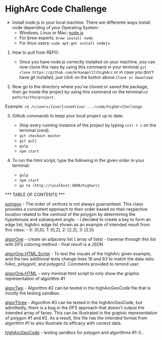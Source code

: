 # HighArc Code Challenge

* Install node.js in your local machine. There are differente ways install node depending of your Operating System:
	* Windows, Linux or Mac: [node.js](https://nodejs.org/es/download/)
	* For brew experts: ``` brew install node ```
	* For linux users: ``` sudo apt-get install nodejs ```

1. How to pull from REPO:
    * Once you have node.js correctly installed on your machine, you can now clone this repo by using this command in your terminal  ``` git clone https://github.com/Arkangel17/highArc ``` 
    or in case you don't have git installed, just click on the button above
     ``` Clone or Download ```.

2. Now go to the directory where you've cloned or saved the package, then go inside the project by using this command on the terminal:``` cd path/to/the/project ```. 

Example: ``` cd /c/users/{user}/onedrive/..../code/highArcChallenge ```.

3. Github commands to keep your local project up to date: 
    * Stop every running instance of the project by typing ``` cntr + c ``` on the terminal (cmd).
    * ``` git checkout master ```
    * ``` git pull ```
    * ``` gulp ```
    * ``` npm start ```


4. To run the html script, type the following in the given order in your terminal:
    * ``` gulp ```
    * ``` npm start ```
    * ``` go to (http://localhost:3000/higharc) ```

*** TABLE OF CONTENTS ***

[polygon](src/polygon.ts)
    - The order of vertices is not always guarranteed. This class provides
    a consistent approach to their order based on their respective location related
    to the centroid of the polygon by determining the hypotenuse and subsequent angle.
    - I decided to create a key to form an edge list; highArc edge list shown as an example
    of intended result from this class: 
        - 0: [0,0], 1: [0,2], 2: [2,2], 3: [2,0]

[algorOne](src/algorOne.ts)
    - create an adjaceny list ( array of lists)
    - traverse through this list with DFS coloring method
    - final result is a JSON

[algorOne.HTML.Script](src/script.ts)
    - To test the visuals of the highArc given example, and the two additional tests
    change lines 18 and 63 to match the data sets: hiArc, polygon1, and polygon2. Comments 
    provided to remind user.

[algorOne.HTML](dist/views/index.html)
    - very minimal html script to only show the graphic representation of algorithm #1

[algorTwo](src/algorTwo.ts)
    - Algorithm #2 can be tested in the highArcGeoCode file that is mostly the testing sandbox.

[algorThree](src/algorThree.ts)
    - Algorithm #3 can be tested in the highArcGeoCode, but admittedly, there is a bug in the DFS approach that doesn't output the intended array of faces.  This can be illustrated in the graphic representation of polygon #1 and #2.  As a result, this file has the intended format from algorithm #1 to also illustrate its efficacy with correct data.

[highArcGeoCode](src/highArcGeoCode.ts)
    - testing sandbox for polygon and algorithms #1-3... 
